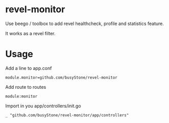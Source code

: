 revel-monitor
=============

Use  beego / toolbox to add revel healthcheck, profile and statistics feature.

It works as a revel filter.

Usage
=====

Add a line to app.conf

    module.monitor=github.com/busyStone/revel-monitor
    
Add route to routes

    module:monitor
    
Import in you app/controllers/init.go

    _ "github.com/busyStone/revel-monitor/app/controllers"

    
